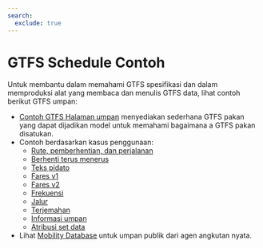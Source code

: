 ```yaml
---
search:
  exclude: true
---
```


# GTFS Schedule Contoh

Untuk membantu dalam memahami GTFS spesifikasi dan dalam memproduksi alat yang membaca dan menulis GTFS data, lihat contoh berikut GTFS umpan:

- [Contoh GTFS Halaman umpan](/id/schedule/example-feed) menyediakan sederhana GTFS pakan yang dapat dijadikan model untuk memahami bagaimana a GTFS pakan disatukan.
- Contoh berdasarkan kasus penggunaan:
    - [Rute, pemberhentian, dan perjalanan](routes-stops-trips)
    - [Berhenti terus menerus](continuous-stops)
    - [Teks pidato](text-to-speech)
    - [Fares v1](fares-v1)
    - [Fares v2](fares-v2)
    - [Frekuensi](frequencies)
    - [Jalur](pathways)
    - [Terjemahan](translations)
    - [Informasi umpan](feed-info)
    - [Atribusi set data](attributions)
- Lihat [Mobility Database](https://database.mobilitydata.org/) untuk umpan publik dari agen angkutan nyata.
